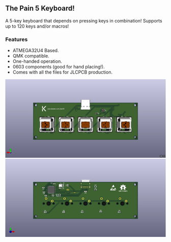 ## The Pain 5 Keyboard!

A 5-key keyboard that depends on pressing keys in combination! Supports up to 120 keys and/or macros!

### Features
- ATMEGA32U4 Based.
- QMK compatible.
- One-handed operation.
- 0603 components (good for hand placing!).
- Comes with all the files for JLCPCB production.

![3D Model Front](images/pain5.png)
![3D Model Back](images/pain5-back.png)